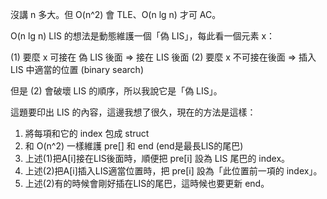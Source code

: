 沒講 n 多大。但 O(n^2) 會 TLE、O(n lg n) 才可 AC。

O(n lg n) LIS 的想法是動態維護一個「偽 LIS」，每此看一個元素 x：

(1) 要麼 x 可接在 偽 LIS 後面 => 接在 LIS 後面
(2) 要麼 x 不可接在後面 => 插入 LIS 中適當的位置 (binary search)

但是 (2) 會破壞 LIS 的順序，所以我說它是「偽 LIS」。

這題要印出 LIS 的內容，這邊我想了很久，現在的方法是這樣：
1. 將每項和它的 index 包成 struct
2. 和 O(n^2) 一樣維護 pre[] 和 end (end是最長LIS的尾巴)
3. 上述(1)把A[i]接在LIS後面時，順便把 pre[i] 設為 LIS 尾巴的 index。
4. 上述(2)把A[i]插入LIS適當位置時，把 pre[i] 設為「此位置前一項的 index」。
5. 上述(2)有的時候會剛好插在LIS的尾巴，這時候也要更新 end。
